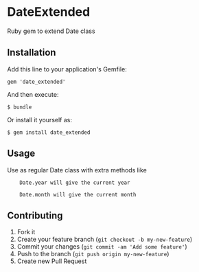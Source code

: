# DateExtended

Ruby gem to extend Date class

## Installation

Add this line to your application's Gemfile:

    gem 'date_extended'

And then execute:

    $ bundle

Or install it yourself as:

    $ gem install date_extended

## Usage

Use as regular Date class with extra methods like

		Date.year will give the current year
		
		Date.month will give the current month

## Contributing

1. Fork it
2. Create your feature branch (`git checkout -b my-new-feature`)
3. Commit your changes (`git commit -am 'Add some feature'`)
4. Push to the branch (`git push origin my-new-feature`)
5. Create new Pull Request
